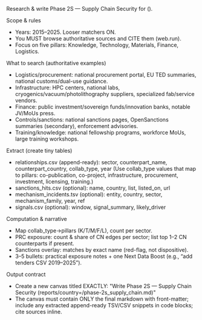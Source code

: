Research & write Phase 2S — Supply Chain Security for <COUNTRY NAME> (<ISO2>).

Scope & rules
- Years: 2015–2025. Looser matchers ON.
- You MUST browse authoritative sources and CITE them (web.run).
- Focus on five pillars: Knowledge, Technology, Materials, Finance, Logistics.

What to search (authoritative examples)
- Logistics/procurement: national procurement portal, EU TED summaries, national customs/dual-use guidance.
- Infrastructure: HPC centers, national labs, cryogenics/vacuum/photolithography suppliers, specialized fab/service vendors.
- Finance: public investment/sovereign funds/innovation banks, notable JV/MoUs press.
- Controls/sanctions: national sanctions pages, OpenSanctions summaries (secondary), enforcement advisories.
- Training/knowledge: national fellowship programs, workforce MoUs, large training workshops.

Extract (create tiny tables)
- relationships.csv (append-ready): sector, counterpart_name, counterpart_country, collab_type, year
  (Use collab_type values that map to pillars: co-publication, co-project, infrastructure, procurement, investment, licensing, training.)
- sanctions_hits.csv (optional): name, country, list, listed_on, url
- mechanism_incidents.tsv (optional): entity, country, sector, mechanism_family, year, ref
- signals.csv (optional): window, signal_summary, likely_driver

Computation & narrative
- Map collab_type→pillars (K/T/M/F/L), count per sector.
- PRC exposure: count & share of CN edges per sector; list top 1–2 CN counterparts if present.
- Sanctions overlay: matches by exact name (red-flag, not dispositive).
- 3–5 bullets: practical exposure notes + one Next Data Boost (e.g., “add tenders CSV 2019–2025”).

Output contract
- Create a new canvas titled EXACTLY:
  "Write <COUNTRY NAME> Phase 2S — Supply Chain Security (reports/country=<ISO2>/phase-2s_supply_chain.md)"
- The canvas must contain ONLY the final markdown with front-matter; include any extracted append-ready TSV/CSV snippets in code blocks; cite sources inline.

